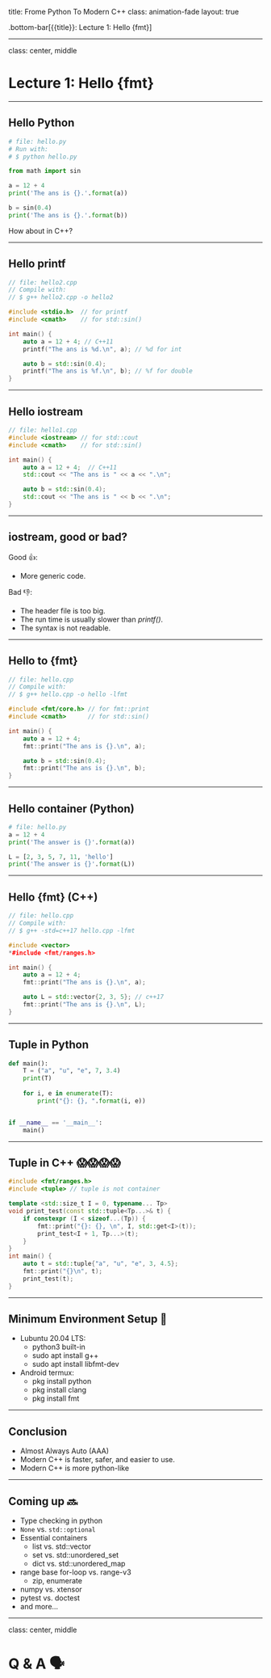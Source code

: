 title: Frome Python To Modern C++
class: animation-fade
layout: true

.bottom-bar[{{title}}: Lecture 1: Hello {fmt}]

---

class: center, middle

# Lecture 1: Hello {fmt}

---

## Hello Python

```python
# file: hello.py
# Run with:
# $ python hello.py

from math import sin

a = 12 + 4
print('The ans is {}.'.format(a))

b = sin(0.4)
print('The ans is {}.'.format(b))
```

How about in C++?

---

## Hello printf

```cpp
// file: hello2.cpp
// Compile with:
// $ g++ hello2.cpp -o hello2

#include <stdio.h>  // for printf
#include <cmath>    // for std::sin()

int main() {
    auto a = 12 + 4; // C++11
    printf("The ans is %d.\n", a); // %d for int

    auto b = std::sin(0.4);
    printf("The ans is %f.\n", b); // %f for double
}

```

---

## Hello iostream

```cpp
// file: hello1.cpp
#include <iostream> // for std::cout
#include <cmath>    // for std::sin()

int main() {
    auto a = 12 + 4;  // C++11
    std::cout << "The ans is " << a << ".\n";

    auto b = std::sin(0.4);
    std::cout << "The ans is " << b << ".\n";
}

```

---

## iostream, good or bad?

Good 👍:
- More generic code.

Bad 👎:
- The header file is too big.
- The run time is usually slower than _printf()_.
- The syntax is not readable.

---


## Hello to {fmt} 

```cpp
// file: hello.cpp
// Compile with:
// $ g++ hello.cpp -o hello -lfmt

#include <fmt/core.h> // for fmt::print
#include <cmath>      // for std::sin()

int main() {
    auto a = 12 + 4; 
    fmt::print("The ans is {}.\n", a);

    auto b = std::sin(0.4);
    fmt::print("The ans is {}.\n", b);
}
```

---

## Hello container (Python)

```python
# file: hello.py
a = 12 + 4
print('The answer is {}'.format(a))

L = [2, 3, 5, 7, 11, 'hello']
print('The answer is {}'.format(L))
```

---

## Hello {fmt} (C++)

```cpp
// file: hello.cpp
// Compile with:
// $ g++ -std=c++17 hello.cpp -lfmt

#include <vector>
*#include <fmt/ranges.h>

int main() {
    auto a = 12 + 4;
    fmt::print("The ans is {}.\n", a);

    auto L = std::vector{2, 3, 5}; // c++17
    fmt::print("The ans is {}.\n", L);
}
```

---

## Tuple in Python

```python
def main():
    T = ("a", "u", "e", 7, 3.4)
    print(T)
 
    for i, e in enumerate(T):
        print("{}: {}, ".format(i, e))


if __name__ == '__main__':
    main()
```

---

## Tuple in C++ 😱😱😱😱

```cpp
#include <fmt/ranges.h>
#include <tuple> // tuple is not container

template <std::size_t I = 0, typename... Tp>
void print_test(const std::tuple<Tp...>& t) {
    if constexpr (I < sizeof...(Tp)) {
        fmt::print("{}: {}, \n", I, std::get<I>(t));
        print_test<I + 1, Tp...>(t);
    }
}
int main() {
    auto t = std::tuple{"a", "u", "e", 3, 4.5};
    fmt::print("{}\n", t);
    print_test(t);
}
```

---

## Minimum Environment Setup 🔧

- Lubuntu 20.04 LTS:
  - python3 built-in
  - sudo apt install g++
  - sudo apt install libfmt-dev
- Android termux:
  - pkg install python
  - pkg install clang
  - pkg install fmt

---

## Conclusion

- Almost Always Auto (AAA)
- Modern C++ is faster, safer, and easier to use.
- Modern C++ is more python-like

---

## Coming up 🔜

- Type checking in python
- `None` vs. `std::optional`
- Essential containers
  - list vs. std::vector
  - set vs. std::unordered\_set
  - dict vs. std::unordered\_map
- range base for-loop vs. range-v3
  - zip, enumerate
- numpy vs. xtensor
- pytest vs. doctest
- and more...

---

class: center, middle

# Q & A 🗣️
